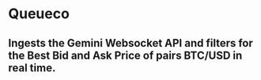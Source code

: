 # Queueco

## Ingests the Gemini Websocket API and filters for the Best Bid and Ask Price of pairs BTC/USD in real time.
